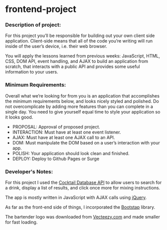 # frontend-project

### Description of project:

For this project you’ll be responsible for building out your own client side application. Client-side means that all of the code you’re writing will run inside of the user’s device, i.e. their web browser.

You will apply the lessons learned from previous weeks: JavaScript, HTML, CSS, DOM API, event handling, and AJAX to build an application from scratch, that interacts with a public API and provides some useful information to your users.

### Minimum Requirements:

Overall what we’re looking for from you is an application that accomplishes the minimum requirements below, and looks nicely styled and polished. Do not overcomplicate by adding more features than you can complete in a single day. You need to give yourself equal time to style your application so it looks good.

+ PROPOSAL: Approval of proposed project.
+ INTERACTION: Must have at least one event listener.
+ AJAX: Must have at least one AJAX call to an API.
+ DOM: Must manipulate the DOM based on a user’s interaction with your app.
+ POLISH: Your application should look clean and finished.
+ DEPLOY: Deploy to Github Pages or Surge

### Developer's Notes:

For this project I used the [Cocktail Database API](https://www.thecocktaildb.com/api.php) to allow users to search for a drink, display a list of results, and click once more for mixing instructions.

The app is mostly written in JavaScript with AJAX calls using [jQuery](https://jquery.com/).

As far as the front-end side of things, I incorporated the [Bootstap](https://getbootstrap.com/) library.

The bartender logo was downloaded from [Vecteezy.com](https://www.vecteezy.com/free-vector/delivery) and made smaller for fast loading.
